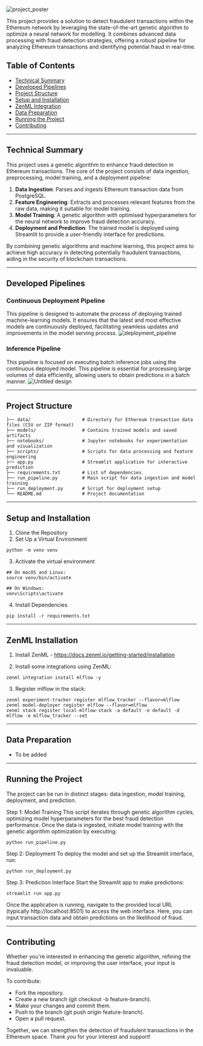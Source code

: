 ![project_poster](https://github.com/user-attachments/assets/cc38a820-0d00-4a85-ae6e-a16769f12ea2)

This project provides a solution to detect fraudulent transactions within the Ethereum network by leveraging the state-of-the-art genetic algorithm to optimize a neural network for modelling. It combines advanced data processing with fraud detection strategies, offering a robust pipeline for analyzing Ethereum transactions and identifying potential fraud in real-time.

## Table of Contents
- [Technical Summary](#technical-summary)
- [Developed Pipelines](#developed-pipelines)
- [Project Structure](#project-structure)
- [Setup and Installation](#setup-and-installation)
- [ZenML Integration](#zenml-installation)
- [Data Preparation](#data-preparation)
- [Running the Project](#running-the-project)
- [Contributing](#contributing)

---

## Technical Summary

This project uses a genetic algorithm to enhance fraud detection in Ethereum transactions. The core of the project consists of data ingestion, preprocessing, model training, and a deployment pipeline:

1. **Data Ingestion**: Parses and ingests Ethereum transaction data from PostgreSQL.
2. **Feature Engineering**: Extracts and processes relevant features from the raw data, making it suitable for model training.
3. **Model Training**: A genetic algorithm with optimised hyperparameters for the neural network to improve fraud detection accuracy.
4. **Deployment and Prediction**: The trained model is deployed using Streamlit to provide a user-friendly interface for predictions.

By combining genetic algorithms and machine learning, this project aims to achieve high accuracy in detecting potentially fraudulent transactions, aiding in the security of blockchain transactions.

---

## Developed Pipelines
### Continuous Deployment Pipeline
This pipeline is designed to automate the process of deploying trained machine-learning models. It ensures that the latest and most effective models are continuously deployed, facilitating seamless updates and improvements in the model serving process.
![deployment_pipeline](https://github.com/user-attachments/assets/46d25235-00ed-4876-91e0-35edaca7d996)


### Inference Pipeline
This pipeline is focused on executing batch inference jobs using the continuous deployed model. This pipeline is essential for processing large volumes of data efficiently, allowing users to obtain predictions in a batch manner.
![Untitled design](https://github.com/user-attachments/assets/174f1086-28e4-402b-bc30-7fcbfb14a58f)

---

## Project Structure

```plaintext
├── data/                   # Directory for Ethereum transaction data files (CSV or ZIP format)
├── models/                 # Contains trained models and saved artifacts
├── notebooks/              # Jupyter notebooks for experimentation and visualization
├── scripts/                # Scripts for data processing and feature engineering
├── app.py                  # Streamlit application for interactive prediction
├── requirements.txt        # List of dependencies
├── run_pipeline.py         # Main script for data ingestion and model training
├── run_deployment.py       # Script for deployment setup
└── README.md               # Project documentation
```

---


## Setup and Installation
1. Clone the Repository
2. Set Up a Virtual Environment
```
python -m venv venv
```
3. Activate the virtual environment
```
## On macOS and Linux:
source venv/bin/activate
```
```
## On Windows:
venv\Scripts\activate
```
4. Install Dependencies
```
pip install -r requirements.txt
```

---


## ZenML Installation
1. Install ZenML - https://docs.zenml.io/getting-started/installation 

2. Install some integrations using ZenML:
```
zenml integration install mlflow -y
```

3. Register mlflow in the stack:
```
zenml experiment-tracker register mlflow_tracker --flavor=mlflow
zenml model-deployer register mlflow --flavor=mlflow
zenml stack register local-mlflow-stack -a default -o default -d mlflow -e mlflow_tracker --set
```

---


## Data Preparation

- To be added


---


## Running the Project
The project can be run in distinct stages: data ingestion, model training, deployment, and prediction.

Step 1: Model Training
This script iterates through genetic algorithm cycles, optimizing model hyperparameters for the best fraud detection performance. Once the data is ingested, initiate model training with the genetic algorithm optimization by executing:
```
python run_pipeline.py
```

Step 2: Deployment
To deploy the model and set up the Streamlit interface, run:
```
python run_deployment.py
```

Step 3: Prediction Interface
Start the Streamlit app to make predictions:
```
streamlit run app.py
```

Once the application is running, navigate to the provided local URL (typically http://localhost:8501) to access the web interface. Here, you can input transaction data and obtain predictions on the likelihood of fraud.

---


## Contributing
Whether you're interested in enhancing the genetic algorithm, refining the fraud detection model, or improving the user interface, your input is invaluable.

To contribute:

- Fork the repository.
- Create a new branch (git checkout -b feature-branch).
- Make your changes and commit them.
- Push to the branch (git push origin feature-branch).
- Open a pull request.

Together, we can strengthen the detection of fraudulent transactions in the Ethereum space. Thank you for your interest and support!
